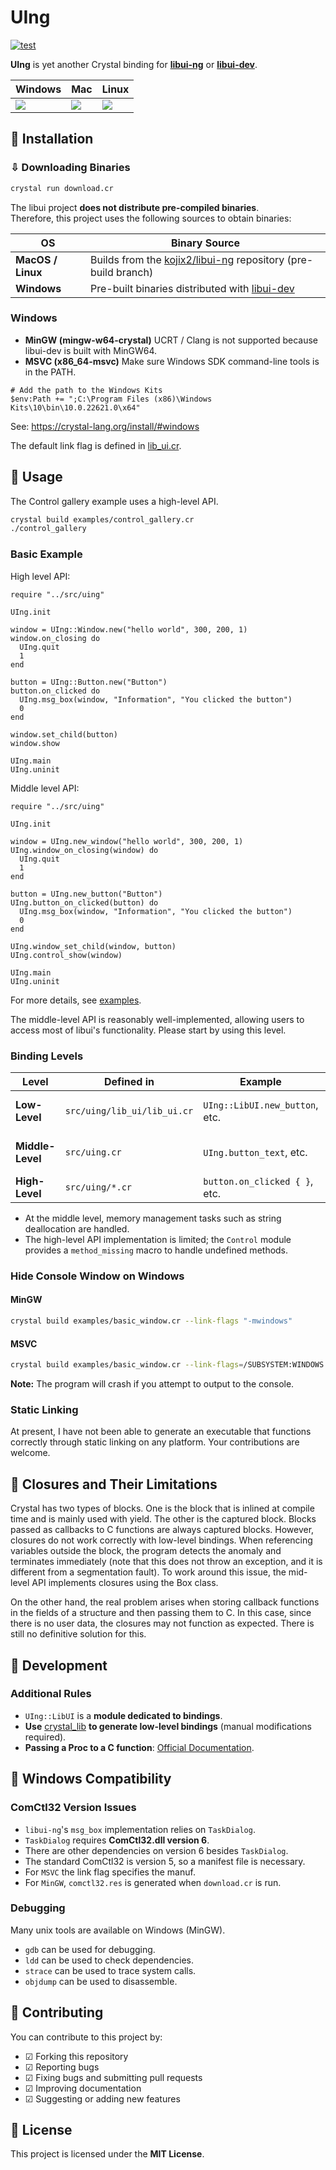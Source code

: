 # UIng

[![test](https://github.com/kojix2/uing/actions/workflows/ci.yml/badge.svg)](https://github.com/kojix2/uing/actions/workflows/ci.yml)

**UIng** is yet another Crystal binding for **[libui-ng](https://github.com/libui-ng/libui-ng)** or **[libui-dev](https://github.com/petabyt/libui-dev)**.

| Windows                                                                                                          | Mac                                                                                                              | Linux                                                                                                            |
| ---------------------------------------------------------------------------------------------------------------- | ---------------------------------------------------------------------------------------------------------------- | ---------------------------------------------------------------------------------------------------------------- |
| <img src="https://user-images.githubusercontent.com/5798442/103118046-900ea780-46b0-11eb-81fc-32626762e4df.png"> | <img src="https://user-images.githubusercontent.com/5798442/103118059-99980f80-46b0-11eb-9d12-324ec4d297c9.png"> | <img src="https://user-images.githubusercontent.com/5798442/103118068-a0bf1d80-46b0-11eb-8c5c-3bdcc3dcfb26.png"> |

## 🔶 Installation

### ⇩ Downloading Binaries

```sh
crystal run download.cr
```

The libui project **does not distribute pre-compiled binaries**.  
Therefore, this project uses the following sources to obtain binaries:

| OS                | Binary Source                                                                                       |
| ----------------- | --------------------------------------------------------------------------------------------------- |
| **MacOS / Linux** | Builds from the [kojix2/libui-ng](https://github.com/kojix2/libui-ng) repository (pre-build branch) |
| **Windows**       | Pre-built binaries distributed with [libui-dev](https://github.com/petabyt/libui-dev/releases)      |

### Windows

- **MinGW (mingw-w64-crystal)** UCRT / Clang is not supported because libui-dev is built with MinGW64.
- **MSVC (x86_64-msvc)** Make sure Windows SDK command-line tools is in the PATH.

```powsershell
# Add the path to the Windows Kits
$env:Path += ";C:\Program Files (x86)\Windows Kits\10\bin\10.0.22621.0\x64"
```

See: https://crystal-lang.org/install/#windows

The default link flag is defined in [lib_ui.cr](src/uing/lib_ui/lib_ui.cr).

## 🔶 Usage

The Control gallery example uses a high-level API.

```sh
crystal build examples/control_gallery.cr
./control_gallery
```

### Basic Example

High level API:

```crystal
require "../src/uing"

UIng.init

window = UIng::Window.new("hello world", 300, 200, 1)
window.on_closing do
  UIng.quit
  1
end

button = UIng::Button.new("Button")
button.on_clicked do
  UIng.msg_box(window, "Information", "You clicked the button")
  0
end

window.set_child(button)
window.show

UIng.main
UIng.uninit
```

Middle level API:

```crystal
require "../src/uing"

UIng.init

window = UIng.new_window("hello world", 300, 200, 1)
UIng.window_on_closing(window) do
  UIng.quit
  1
end

button = UIng.new_button("Button")
UIng.button_on_clicked(button) do
  UIng.msg_box(window, "Information", "You clicked the button")
  0
end

UIng.window_set_child(window, button)
UIng.control_show(window)

UIng.main
UIng.uninit
```

For more details, see [examples](examples).

The middle-level API is reasonably well-implemented, allowing users to access most of libui's functionality. Please start by using this level.

### Binding Levels

| **Level**        | **Defined in**              | **Example**                    | **Description**               |
| ---------------- | --------------------------- | ------------------------------ | ----------------------------- |
| **Low-Level**    | `src/uing/lib_ui/lib_ui.cr` | `UIng::LibUI.new_button`, etc. | Direct bindings to the libui. |
| **Middle-Level** | `src/uing.cr`               | `UIng.button_text`, etc.       | Handles memory management.    |
| **High-Level**   | `src/uing/*.cr`             | `button.on_clicked { }`, etc.  | Custom API or macros.         |

- At the middle level, memory management tasks such as string deallocation are handled.
- The high-level API implementation is limited; the `Control` module provides a `method_missing` macro to handle undefined methods.

### Hide Console Window on Windows

#### MinGW

```sh
crystal build examples/basic_window.cr --link-flags "-mwindows"
```

#### MSVC

```sh
crystal build examples/basic_window.cr --link-flags=/SUBSYSTEM:WINDOWS
```

**Note:** The program will crash if you attempt to output to the console.

### Static Linking

At present, I have not been able to generate an executable that functions correctly through static linking on any platform. 
Your contributions are welcome.

## 🔶 Closures and Their Limitations

Crystal has two types of blocks. One is the block that is inlined at compile time and is mainly used with yield. The other is the captured block. Blocks passed as callbacks to C functions are always captured blocks. However, closures do not work correctly with low-level bindings. When referencing variables outside the block, the program detects the anomaly and terminates immediately (note that this does not throw an exception, and it is different from a segmentation fault). To work around this issue, the mid-level API implements closures using the Box class.

On the other hand, the real problem arises when storing callback functions in the fields of a structure and then passing them to C. In this case, since there is no user data, the closures may not function as expected. There is still no definitive solution for this.

## 🔶 Development

### Additional Rules

- `UIng::LibUI` is a **module dedicated to bindings**.
- **Use** [crystal_lib](https://github.com/crystal-lang/crystal_lib) **to generate low-level bindings** (manual modifications required).
- **Passing a Proc to a C function**: [Official Documentation](https://crystal-lang.org/api/1.12.1/Proc.html#passing-a-proc-to-a-c-function).

## 🔶 Windows Compatibility

### ComCtl32 Version Issues

- `libui-ng`'s `msg_box` implementation relies on `TaskDialog`.
- `TaskDialog` requires **ComCtl32.dll version 6**.
- There are other dependencies on version 6 besides `TaskDialog`.
- The standard ComCtl32 is version 5, so a manifest file is necessary.
- For `MSVC` the link flag specifies the manuf.
- For `MinGW`, `comctl32.res` is generated when `download.cr` is run.

### Debugging

Many unix tools are available on Windows (MinGW).

- `gdb` can be used for debugging.
- `ldd` can be used to check dependencies.
- `strace` can be used to trace system calls.
- `objdump` can be used to disassemble.

## 🔶 Contributing

You can contribute to this project by:

- ☑ Forking this repository
- ☑ Reporting bugs
- ☑ Fixing bugs and submitting pull requests
- ☑ Improving documentation
- ☑ Suggesting or adding new features

## 🔶 License

This project is licensed under the **MIT License**.
